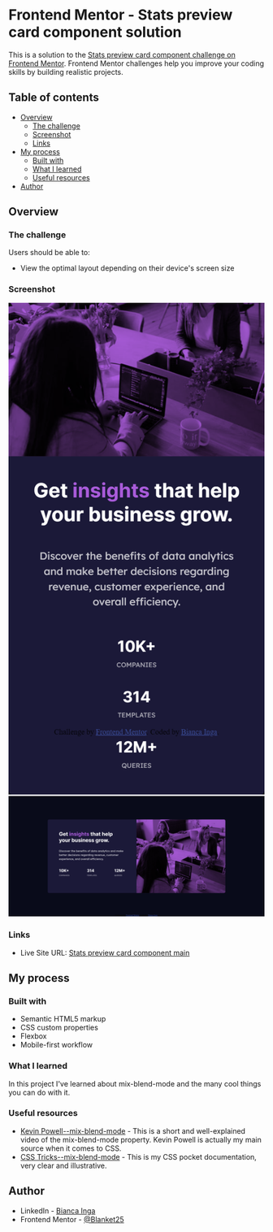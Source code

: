 # Frontend Mentor - Stats preview card component solution

This is a solution to the [Stats preview card component challenge on Frontend Mentor](https://www.frontendmentor.io/challenges/stats-preview-card-component-8JqbgoU62). Frontend Mentor challenges help you improve your coding skills by building realistic projects.

## Table of contents

- [Overview](#overview)
  - [The challenge](#the-challenge)
  - [Screenshot](#screenshot)
  - [Links](#links)
- [My process](#my-process)
  - [Built with](#built-with)
  - [What I learned](#what-i-learned)
  - [Useful resources](#useful-resources)
- [Author](#author)

## Overview

### The challenge

Users should be able to:

- View the optimal layout depending on their device's screen size

### Screenshot

![](images/mobile.png)
![](images/desktop.png)

### Links

- Live Site URL: [Stats preview card component main]( https://blanket25.github.io/Stats-preview-card-component-main/)

## My process

### Built with

- Semantic HTML5 markup
- CSS custom properties
- Flexbox
- Mobile-first workflow

### What I learned

In this project I've learned about mix-blend-mode and the many cool things you can do with it.

### Useful resources

- [Kevin Powell--mix-blend-mode](https://www.youtube.com/watch?v=TAA89nkEuhw&t=634s) - This is a short and well-explained video of the mix-blend-mode property. Kevin Powell is actually my main source when it comes to CSS.
- [CSS Tricks--mix-blend-mode](https://css-tricks.com/almanac/properties/m/mix-blend-mode/) - This is my CSS pocket documentation, very clear and illustrative.

## Author

- LinkedIn - [Bianca Inga](https://www.linkedin.com/in/biancainga/)
- Frontend Mentor - [@Blanket25](https://www.frontendmentor.io/profile/Blanket25)
